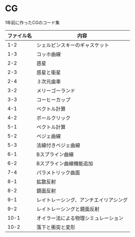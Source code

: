 # CG
1年前に作ったCGのコード集

| ファイル名 | 内容 |
|---|---|
| 1-2 | シェルピンスキーのギャスケット |
| 1-3 | コッホ曲線 |
|2-2|惑星|
|2-3|惑星と衛星|
|2-4|３次元歯車|
|3-2|メリーゴーランド|
|3-3|コーヒーカップ|
|4-1|ベクトル計算|
|4-2|ボールクリック|
|5-1|ベクトル計算|
|5-2|ベジェ曲線|
|5-3|法線付きベジェ曲線|
|6-1|Bスプライン曲線|
|6-2|Bスプライン曲線機能追加|
|7-4|パラメトリック曲面|
|8-1|拡散反射|
|8-2|鏡面反射|
|9-1|レイトレーシング、アンチエイリアシング|
|9-2|レイトレーシングと鏡面反射|
|10-1|オイラー法による物理シミュレーション|
|10-2|落下と衝突と変形|

